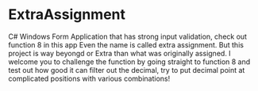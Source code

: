 # ExtraAssignment
C# Windows Form Application that has strong input validation, check out function 8 in this app
Even the name is called extra assignment. But this project is way beyongd or Extra than what was originally assigned.
I welcome you to challenge the function by going straight to function 8 and test out how good it can filter out the decimal, try to put decimal point at complicated positions with various combinations!
